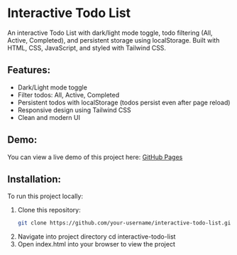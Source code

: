 # Interactive Todo List

An interactive Todo List with dark/light mode toggle, todo filtering (All, Active, Completed), and persistent storage using localStorage. Built with HTML, CSS, JavaScript, and styled with Tailwind CSS.

## Features:
- Dark/Light mode toggle
- Filter todos: All, Active, Completed
- Persistent todos with localStorage (todos persist even after page reload)
- Responsive design using Tailwind CSS
- Clean and modern UI

## Demo:
You can view a live demo of this project here: [GitHub Pages](https://your-username.github.io/interactive-todo-list) 

## Installation:
To run this project locally:

1. Clone this repository:
   ```bash
   git clone https://github.com/your-username/interactive-todo-list.git

2. Navigate into project directory
   cd interactive-todo-list
3. Open index.html into your browser to view the project 
